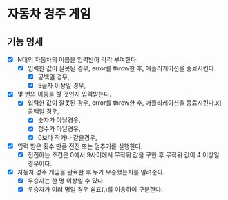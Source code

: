 # 자동차 경주 게임

## 기능 명세

- [x] N대의 자동차의 이름을 입력받아 각각 부여한다.
  - [x] 입력한 값이 잘못된 경우, error를 throw한 후, 애플리케이션을 종료시킨다.
    - [x] 공백일 경우,
    - [x] 5글자 이상일 경우,
- [x] 몇 번의 이동을 할 것인지 입력받는다.
  - [x] 입력한 값이 잘못된 경우, error를 throw한 후, 애플리케이션을 종료시킨다.x] 공백일 경우,
    - [x] 숫자가 아닐경우,
    - [x] 정수가 아닐경우,
    - [x] 0보다 작거나 같을경우,
- [x] 입력 받은 횟수 만큼 전진 또는 멈추기를 실행한다.
  - [x] 전진하는 조건은 0에서 9사이에서 무작위 값을 구한 후 무작위 값이 4 이상일 경우이다.
- [x] 자동차 경주 게임을 완료한 후 누가 우승했는지를 알려준다.
  - [x] 우승자는 한 명 이상일 수 있다.
  - [x] 우승자가 여러 명일 경우 쉼표(,)를 이용하여 구분한다.
